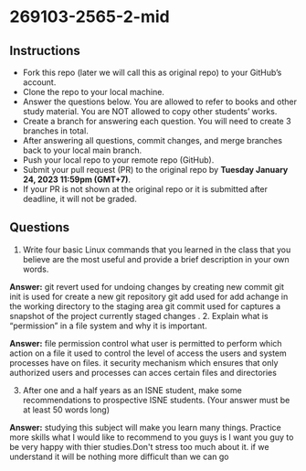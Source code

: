 # 269103-2565-2-mid

## Instructions

- Fork this repo (later we will call this as original repo) to your GitHub’s account. 
- Clone the repo to your local machine.
- Answer the questions below. You are allowed to refer to books and other study material. You are NOT allowed to copy other students’ works. 
- Create a branch for answering each question. You will need to create 3 branches in total.
- After answering all questions, commit changes, and merge branches back to your local main branch.
- Push your local repo to your remote repo (GitHub).
- Submit your pull request (PR) to the original repo by **Tuesday January 24, 2023 11:59pm (GMT+7)**.
- If your PR is not shown at the original repo or it is submitted after deadline, it will not be graded.

## Questions

1. Write four basic Linux commands that you learned in the class that you believe are the most useful and provide a brief description in your own words. 

**Answer:** 
git revert used for undoing changes by creating new commit
git init is used for create a new git repository 
git add used for add achange in the working directory to the staging area
git commit used for captures a snapshot of the project currently staged changes
.
2. Explain what is “permission” in a file system and why it is important.

**Answer:** 
file permission control what user is permitted to perform which action on a file
it used to control the level of access the users and system processes have on files.
it security mechanism which ensures that only authorized users and processes can acces certain files and directories

3. After one and a half years as an ISNE student, make some recommendations to prospective ISNE students. (Your answer must be at least 50 words long)

**Answer:** 
studying this subject will make you learn many things. Practice more skills 
what I would like to recommend to you guys is I want you guy to be very happy with thier studies.Don't stress too much about it. if we understand it will be nothing more difficult than we can go
